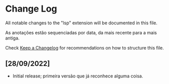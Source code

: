 # Change Log

All notable changes to the "lsp" extension will be documented in this file.

As anotações estão sequenciadas por data, da mais recente para a mais antiga.

Check [Keep a Changelog](http://keepachangelog.com/) for recommendations on how to structure this file.

## [28/09/2022]
- Initial release; primeira versão que já reconhece alguma coisa.